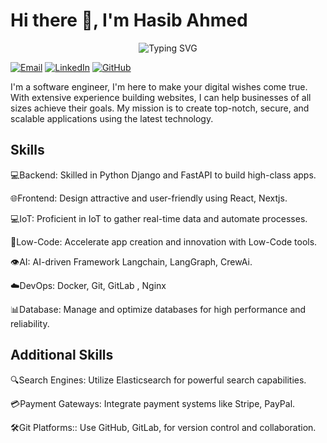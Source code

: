 # Hi there 👋, I'm **Hasib Ahmed**

<div align="center">

<img src="https://readme-typing-svg.demolab.com?font=JetBrains+Mono&weight=600&size=28&duration=3000&pause=1000&color=0EA5E9&center=true&vCenter=true&multiline=true&width=800&height=100&lines=Software+Engineer+%26+AI+ML;AI+%26+Agentic+Systems+Developer;" alt="Typing SVG" />

</div>
  
[![Email](https://img.shields.io/badge/Email-D14836?style=for-the-badge&logo=gmail&logoColor=white)](mailto:hasibahmed1729@gmail.com)
[![LinkedIn](https://img.shields.io/badge/LinkedIn-0077B5?style=for-the-badge&logo=linkedin&logoColor=white)](https://linkedin.com/in/hasib-ahmed-517994199)
[![GitHub](https://img.shields.io/badge/GitHub-100000?style=for-the-badge&logo=github&logoColor=white)](https://github.com/hasib105)


</div>

I'm a software engineer, I'm here to make your digital wishes come true. With extensive experience building websites, I can help businesses of all sizes achieve their goals. My mission is to create top-notch, secure, and scalable applications using the latest technology.

## Skills
💻Backend: Skilled in Python Django and FastAPI to build high-class apps.

🌐Frontend: Design attractive and user-friendly using React, Nextjs.

💻IoT: Proficient in IoT to gather real-time data and automate processes.

🚀Low-Code: Accelerate app creation and innovation with Low-Code tools.

👁️AI: AI-driven Framework Langchain, LangGraph, CrewAi.

☁️DevOps: Docker, Git, GitLab , Nginx

📊Database: Manage and optimize databases for high performance and reliability.

## Additional Skills
🔍Search Engines: Utilize Elasticsearch for powerful search capabilities.

💳Payment Gateways: Integrate payment systems like Stripe, PayPal.

🛠️Git Platforms:: Use GitHub, GitLab, for version control and collaboration.
